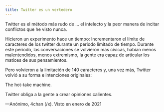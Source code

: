 ```yaml
---
title: Twitter es un vertedero
---
```


Twitter es el método más rudo de ... el intelecto y la peor manera de incitar conflictos que he visto nunca.

Hicieron un experimento hace un tiempo: Incrementaron el límite de caracteres de los twitter durante un periodo limitado de tiempo. Durante este periodo, las conversaciones se volvieron mas cívicas, habían menos malentendidos, menos extremismo, la gente era capaz de articular los matices de sus pensamientos.

Pero volvieron a la limitación de 140 caracteres y, una vez más, Twitter volvió a su forma e intenciones originales:

The hot-take machine.

Twitter obliga a la gente a crear opiniones calientes.

—Anónimo, 4chan (/x). Visto en enero de 2021